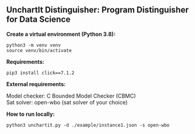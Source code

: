 ## **UnchartIt Distinguisher: Program Distinguisher for Data Science**


**Create a virtual environment (Python 3.8):**

`python3 -m venv venv`\
`source venv/bin/activate`

**Requirements:**

`pip3 install click==7.1.2`


**External requirements:**

Model checker: C Bounded Model Checker (CBMC)\
Sat solver: open-wbo (sat solver of your choice)

**How to run locally:**

`python3 unchartit.py -d ./example/instance1.json -s open-wbo` 
